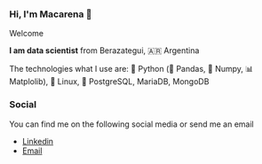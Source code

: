 ### Hi, I'm Macarena 👋

Welcome

**I am data scientist** from Berazategui, 🇦🇷 Argentina

The technologies what I use are: 🐍 Python (🐼 Pandas, 🧊 Numpy, 📊 Matplolib), 🐧 Linux, 🐘 PostgreSQL, MariaDB, MongoDB

### Social
You can find me on the following social media or send me an email

* [Linkedin](https://www.linkedin.com/in/macarenaacosta/)
* [Email](macarenaa988@gmail.com)
